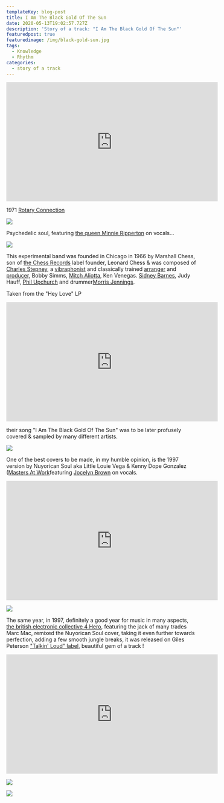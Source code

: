```yaml
---
templateKey: blog-post
title: I Am The Black Gold Of The Sun
date: 2020-05-13T19:02:57.727Z
description: 'Story of a track: "I Am The Black Gold Of The Sun"'
featuredpost: true
featuredimage: /img/black-gold-sun.jpg
tags:
  - Knowledge
  - Rhythm
categories:
  - story of a track
---
```

<iframe width="560" height="315" src="https://www.youtube.com/embed/SsY_rRFncGU" frameborder="0" allow="accelerometer; autoplay; encrypted-media; gyroscope; picture-in-picture" allowfullscreen></iframe>

1971 [Rotary Connection](https://en.wikipedia.org/wiki/Rotary_Connection)

![](/img/black-gold-2-rotary-connection.jpg)

Psychedelic soul, featuring [the queen Minnie Ripperton](https://en.wikipedia.org/wiki/Minnie_Riperton) on vocals...

![](/img/black-gold-3-minnie-big.jpg)

This experimental band was founded in Chicago in 1966 by Marshall Chess, son of [the Chess Records](https://en.wikipedia.org/wiki/Chess_Records) label founder, Leonard Chess & was composed of [Charles Stepney](https://en.wikipedia.org/wiki/Charles_Stepney), a [vibraphonist](https://en.wikipedia.org/wiki/Vibraphonist) and classically trained [arranger](https://en.wikipedia.org/wiki/Arranger "Arranger") and [producer](https://en.wikipedia.org/wiki/Record_producer "Record producer"), ​Bobby Simms, [Mitch Aliotta](https://en.wikipedia.org/wiki/Mitch_Aliotta "Mitch Aliotta"), Ken Venegas. [Sidney Barnes](https://en.wikipedia.org/w/index.php?title=Sidney_Alexander_Barnes&action=edit&redlink=1 "Sidney Alexander Barnes (page does not exist)"), Judy Hauff, [Phil Upchurch](https://en.wikipedia.org/wiki/Phil_Upchurch "Phil Upchurch") and drummer[Morris Jennings](https://en.wikipedia.org/wiki/Morris_Jennings "Morris Jennings"). 

Taken from the "Hey Love" LP

<iframe width="560" height="315" src="https://www.youtube.com/embed/videoseries?list=PL8a8cutYP7fpw8EHWfAjm7rpnngUhtVuS" frameborder="0" allow="accelerometer; autoplay; encrypted-media; gyroscope; picture-in-picture" allowfullscreen></iframe>

their song "I Am The Black Gold Of The Sun" was to be later profusely covered & sampled by many different artists.

![](/img/black-gold-4-maw.png)

One of the best covers to be made, in my humble opinion, is the 1997 version by Nuyorican Soul aka Little Louie Vega & Kenny Dope Gonzalez ([Masters At Work](https://en.wikipedia.org/wiki/Masters_at_Work) ​featuring [Jocelyn Brown](https://en.wikipedia.org/wiki/Jocelyn_Brown) on vocals.

<iframe width="560" height="315" src="https://www.youtube.com/embed/Rwuy3go1-L8" frameborder="0" allow="accelerometer; autoplay; encrypted-media; gyroscope; picture-in-picture" allowfullscreen></iframe>

![](/img/black-gold-5.jpg)

The same year, in 1997, definitely a good year for music in many aspects, [the british electronic collective 4 Hero](https://en.wikipedia.org/wiki/4hero), featuring the jack of many trades Marc Mac, remixed the Nuyorican Soul cover, taking it even further towards perfection, adding a few smooth jungle breaks, it was released on Giles Peterson ["Talkin' Loud" label](https://en.wikipedia.org/wiki/Talkin%27_Loud), beautiful gem of a track !

<iframe width="560" height="315" src="https://www.youtube.com/embed/aYBT90PFmoM" frameborder="0" allow="accelerometer; autoplay; encrypted-media; gyroscope; picture-in-picture" allowfullscreen></iframe>

![](/img/black-gold-7.jpg)

![](/img/black-gold-6-marcmac.jpg)